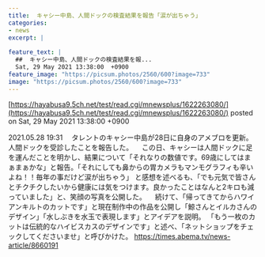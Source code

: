 ```yaml
---
title:  キャシー中島、人間ドックの検査結果を報告「涙が出ちゃう」  
categories:
- news
excerpt: |
  
feature_text: |
  ##  キャシー中島、人間ドックの検査結果を報...
  Sat, 29 May 2021 13:38:00  +0900
feature_image: "https://picsum.photos/2560/600?image=733"
image: "https://picsum.photos/2560/600?image=733"
---
```


[https://hayabusa9.5ch.net/test/read.cgi/mnewsplus/1622263080/](https://hayabusa9.5ch.net/test/read.cgi/mnewsplus/1622263080/)
posted on Sat, 29 May 2021 13:38:00  +0900

<!--more-->

2021.05.28 19:31 　タレントのキャシー中島が28日に自身のアメブロを更新。人間ドックを受診したことを報告した。 　この日、キャシーは人間ドックに足を運んだことを明かし、結果について「それなりの数値です。69歳にしてはまぁまぁかな」と報告。「それにしても鼻からの胃カメラもマンモグラフィも辛いよね！！毎年の事だけど涙が出ちゃう」 と感想を述べるも、「でも元気で皆さんとチクチクしたいから健康には気をつけます。良かったことはなんと2キロも減っていました」と、笑顔の写真を公開した。 　続けて、「帰ってきてからハワイアンキルトのカットです」と現在制作中の作品を公開し「鯨さんとイルカさんのデザイン」「水しぶきを水玉で表現します」とアイデアを説明。 「もう一枚のカットは伝統的なハイビスカスのデザインです」と述べ、「ネットショップをチェックしてくださいませ」と呼びかけた。 https://times.abema.tv/news-article/8660191

